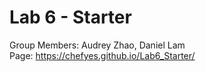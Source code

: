# Lab 6 - Starter

Group Members: Audrey Zhao, Daniel Lam  
Page: https://chefyes.github.io/Lab6_Starter/
